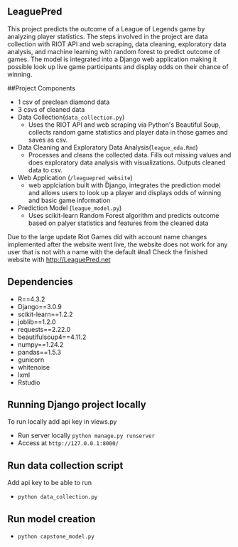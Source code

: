 ## LeaguePred
This project predicts the outcome of a League of Legends game by analyzing player statistics. The steps involved in the project are data collection with RIOT API and web scraping, data cleaning, exploratory data analysis, and machine learning with random forest to predict outcome of games. The model is integrated into a Django web application making it possible look up live game participants and display odds on their chance of winning.

##Project Components
- 1 csv of preclean diamond data
- 3 csvs of cleaned data
- Data Collection(`data_collection.py`)
  - Uses the RIOT API and web scraping via Python's Beautiful Soup, collects random game statistics and player data in those games and saves as csv.
- Data Cleaning and Exploratory Data Analysis(`league_eda.Rmd`)
  - Processes and cleans the collected data. Fills out missing values and does exploratory data analysis with visualizations. Outputs cleaned data to csv.
- Web Application (`/leaguepred_website`)
  - web applciation built with Django, integrates the prediction model and allows users to look up a player and displays odds of winning and basic game information
- Prediction Model (`league_model.py`)
  - Uses scikit-learn Random Forest algorithm and predicts outcome based on palyer statistics and features from the cleaned data

Due to the large update Riot Games did with account name changes implemented after the website went live, the website does not work for any user that is not with a name with the default #na1
Check the finished website with http://LeaguePred.net


## Dependencies

- R==4.3.2
- Django==3.0.9
- scikit-learn==1.2.2
- joblib==1.2.0
- requests==2.22.0
- beautifulsoup4==4.11.2
- numpy==1.24.2
- pandas==1.5.3
- gunicorn
- whitenoise
- lxml
- Rstudio


## Running Django project locally
To run locally add api key in views.py

- Run server locally `python manage.py runserver`
- Access at `http://127.0.0.1:8000/`

## Run data collection script
Add api key to be able to run
- `python data_collection.py`

## Run model creation

- `python capstone_model.py`
